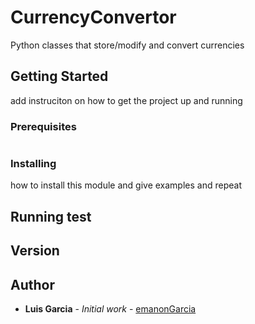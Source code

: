 # CurrencyConvertor
Python classes that store/modify and convert currencies

## Getting Started
add instruciton on how to get the project up and running

### Prerequisites
```
```
### Installing
how to install this module and give examples and repeat

## Running test

## Version

## Author
* **Luis Garcia** - *Initial work* - [emanonGarcia](https://github.com/emanonGarcia)
